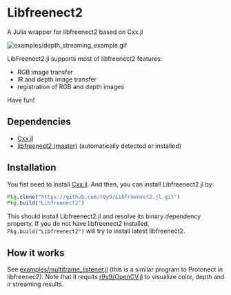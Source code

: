 # Libfreenect2

A Julia wrapper for libfreenect2 based on Cxx.jl

![examples/depth_streaming_example.gif](examples/depth_streaming_example.gif)

LibFreenect2.jl supports most of libfreenect2 features:

- RGB image transfer
- IR and depth image transfer
- registration of RGB and depth images

Have fun!

## Dependencies

- [Cxx.jl](https://github.com/Keno/Cxx.jl)
- [libfreenect2 (master)](https://github.com/OpenKinect/libfreenect2) (automatically detected or installed)

## Installation

You fist need to install [Cxx.jl](https://github.com/Keno/Cxx.jl). And then, you can install Libfreenect2.jl by:

```jl
Pkg.clone("https://github.com/r9y9/Libfreenect2.jl.git")
Pkg.build("Libfreenect2")
```

This should install Libfreenect2.jl and resolve its binary dependency property. If you do not have libfreenect2 installed, `Pkg.build("Libfreenect2")` will try to install latest libfreenect2.

## How it works

See [examples/multiframe_listener.jl](examples/multiframe_listener.jl) (this is a similar program to Protonect in libfreenec2). Note that it requits [r9y9/OpenCV.jl](https://github.com/r9y9/OpenCV.jl) to visualize color, depth and ir streaming results.
